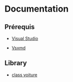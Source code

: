 # Documentation



## Prérequis
 * [Visual Studio](https://visualstudio.microsoft.com/fr/vs/)

 * [Vsxmd](https://www.nuget.org/packages/Vsxmd)

 ## Library
 * [class voiture](Documentation/README.md)

